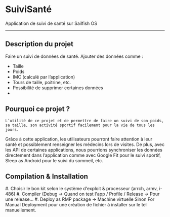 # SuiviSanté
Application de suivi de santé sur Sailfish OS

***

## Description du projet
Faire un suivi de données de santé.
Ajouter des données comme :
* Taille
* Poids
* IMC (calculé par l’application)
* Tours de taille, poitrine, etc.
* Possibilité de supprimer certaines données
* 
## Pourquoi ce projet ?
	L’utilité de ce projet et de permettre de faire un suivi de son poids, sa taille, son activité sportif facilement pour la vie de tous les jours.
Grâce à cette application, les utilisateurs pourront faire attention à leur santé et possiblement renseigner les médecins lors de visites.
De plus, avec les API de certaines applications, nous pourrions synchroniser les données directement dans l’application comme avec Google Fit pour le suivi sportif, Sleep as Android pour le suivi du sommeil, etc.

## Compilation & Installation
#. Choisir le bon kit selon le système d'exploit & processeur (arrch, armv, i-486)
#. Compiler (Debug  -> Quand on test l'app / Profile / Release -> Pour une release...
#. Deploy as RMP package -> Machine virtuelle Sinon For Manual Deployment pour une création de fichier à installer sur le tel manuellement.
